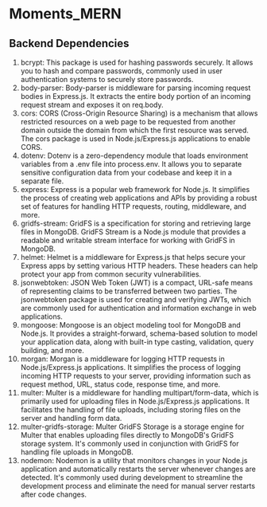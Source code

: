 # Moments_MERN

## Backend Dependencies

1. bcrypt: This package is used for hashing passwords securely. It allows you to hash and compare passwords,  commonly used in user authentication systems to securely store passwords.
2. body-parser: Body-parser is middleware for parsing incoming request bodies in Express.js. It extracts the entire body portion of an incoming request stream and exposes it on req.body.
3. cors: CORS (Cross-Origin Resource Sharing) is a mechanism that allows restricted resources on a web page to be requested from another domain outside the domain from which the first resource was served. The cors package is used in Node.js/Express.js applications to enable CORS.
4. dotenv: Dotenv is a zero-dependency module that loads environment variables from a .env file into process.env. It allows you to separate sensitive configuration data from your codebase and keep it in a separate file.
5. express: Express is a popular web framework for Node.js. It simplifies the process of creating web applications and APIs by providing a robust set of features for handling HTTP requests, routing, middleware, and more.
6. gridfs-stream: GridFS is a specification for storing and retrieving large files in MongoDB. GridFS Stream is a Node.js module that provides a readable and writable stream interface for working with GridFS in MongoDB.
7. helmet: Helmet is a middleware for Express.js that helps secure your Express apps by setting various HTTP headers. These headers can help protect your app from common security vulnerabilities.
8. jsonwebtoken: JSON Web Token (JWT) is a compact, URL-safe means of representing claims to be transferred between two parties. The jsonwebtoken package is used for creating and verifying JWTs, which are commonly used for authentication and information exchange in web applications.
9. mongoose: Mongoose is an object modeling tool for MongoDB and Node.js. It provides a straight-forward, schema-based solution to model your application data, along with built-in type casting, validation, query building, and more.
10. morgan: Morgan is a middleware for logging HTTP requests in Node.js/Express.js applications. It simplifies the process of logging incoming HTTP requests to your server, providing information such as request method, URL, status code, response time, and more.
11. multer: Multer is a middleware for handling multipart/form-data, which is primarily used for uploading files in Node.js/Express.js applications. It facilitates the handling of file uploads, including storing files on the server and handling form data.
12. multer-gridfs-storage: Multer GridFS Storage is a storage engine for Multer that enables uploading files directly to MongoDB's GridFS storage system. It's commonly used in conjunction with GridFS for handling file uploads in MongoDB.
13. nodemon: Nodemon is a utility that monitors changes in your Node.js application and automatically restarts the server whenever changes are detected. It's commonly used during development to streamline the development process and eliminate the need for manual server restarts after code changes.